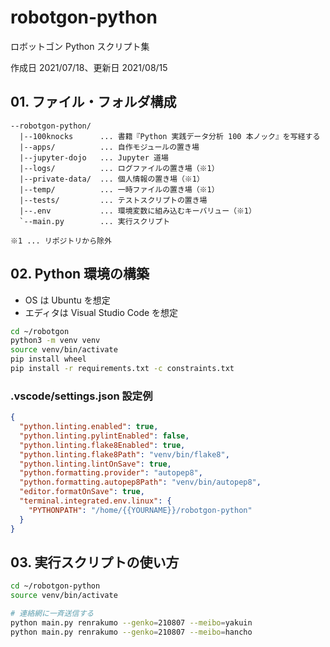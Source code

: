 # robotgon-python

ロボットゴン Python スクリプト集

作成日 2021/07/18、更新日 2021/08/15

## 01. ファイル・フォルダ構成

```text
--robotgon-python/
  |--100knocks      ... 書籍『Python 実践データ分析 100 本ノック』を写経する
  |--apps/          ... 自作モジュールの置き場
  |--jupyter-dojo   ... Jupyter 道場
  |--logs/          ... ログファイルの置き場（※1）
  |--private-data/  ... 個人情報の置き場（※1）
  |--temp/          ... 一時ファイルの置き場（※1）
  |--tests/         ... テストスクリプトの置き場
  |--.env           ... 環境変数に組み込むキーバリュー（※1）
  `--main.py        ... 実行スクリプト

※1 ... リポジトリから除外
```

## 02. Python 環境の構築

- OS は Ubuntu を想定
- エディタは Visual Studio Code を想定

```bash
cd ~/robotgon
python3 -m venv venv
source venv/bin/activate
pip install wheel
pip install -r requirements.txt -c constraints.txt
```

### .vscode/settings.json 設定例

```json
{
  "python.linting.enabled": true,
  "python.linting.pylintEnabled": false,
  "python.linting.flake8Enabled": true,
  "python.linting.flake8Path": "venv/bin/flake8",
  "python.linting.lintOnSave": true,
  "python.formatting.provider": "autopep8",
  "python.formatting.autopep8Path": "venv/bin/autopep8",
  "editor.formatOnSave": true,
  "terminal.integrated.env.linux": {
    "PYTHONPATH": "/home/{{YOURNAME}}/robotgon-python"
  }
}
```

## 03. 実行スクリプトの使い方

```bash
cd ~/robotgon-python
source venv/bin/activate

# 連絡網に一斉送信する
python main.py renrakumo --genko=210807 --meibo=yakuin
python main.py renrakumo --genko=210807 --meibo=hancho
```
